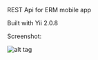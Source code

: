REST Api for ERM mobile app

Built with Yii 2.0.8

Screenshot:

![alt tag](http://i.imgur.com/NyNASU9.png)
